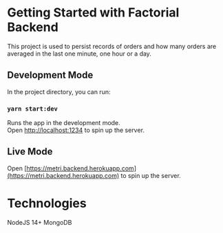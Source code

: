 # Getting Started with Factorial Backend

This project is used to persist records of orders and how many orders are averaged in the last one minute, one hour or a day.

## Development Mode

In the project directory, you can run:

### `yarn start:dev`

Runs the app in the development mode.\
Open [http://localhost:1234](http://localhost:1234) to spin up the server.

## Live Mode
Open [https://metri.backend.herokuapp.com](https://metri.backend.herokuapp.com) to spin up the server.

# Technologies

NodeJS 14+
MongoDB